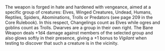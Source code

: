 The weapon is forged in hate and hardened with vengeance, aimed at a specific group of creatures: Elves, Winged Creatures, Undead, Humans, Reptiles, Spiders, Abominations, Trolls or Predators (see page 209 in the Core Rulebook). In this respect, Changelings count as Elves while ogres and goblins count as Trolls. Dwarves are a group in their own right. The Bane Weapon deals +1d4 damage against members of the selected group and also glows softly in their presence, giving a +1 bonus to *Vigilant* when testing to discover that such a creature is in the vicinity.